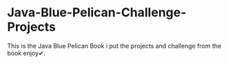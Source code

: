 # Java-Blue-Pelican-Challenge-Projects
This is the Java Blue Pelican Book i put the projects and challenge from the book enjoy✔.
